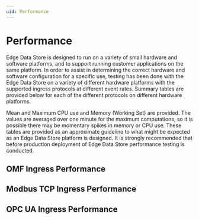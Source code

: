 ```yaml
---
uid: Performance
---
```


# Performance

Edge Data Store is designed to run on a variety of small hardware and software platforms, and to support running customer applications on the same platform. In order to assist in determining the
correct hardware and software configuration for a specific use, testing has been done with the Edge Data Store on a variety of different hardware platforms with the supported ingress protocols at different event rates. Summary tables are provided below for each of the different
protocols on different hardware platforms. 

Mean and Maximum CPU use and Memory (Working Set) are provided. The values are averaged over one minute for the maximum computations, so it is possible there may be momentary spikes in memory or CPU use. These tables are provided as an approximate guideline to what might be expected
as an Edge Data Store platform is designed. It is strongly recommended that before production 
deployment of Edge Data Store performance testing is conducted.

## OMF Ingress Performance


## Modbus TCP Ingress Performance

## OPC UA Ingress Performance
